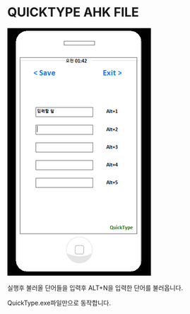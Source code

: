 # QUICKTYPE AHK FILE


![exec](./image/execute.png)

실행후 불러올 단어들을 입력후 ALT+N을 입력한 단어를 불러옵니다.

QuickType.exe파일만으로 동작합니다.
